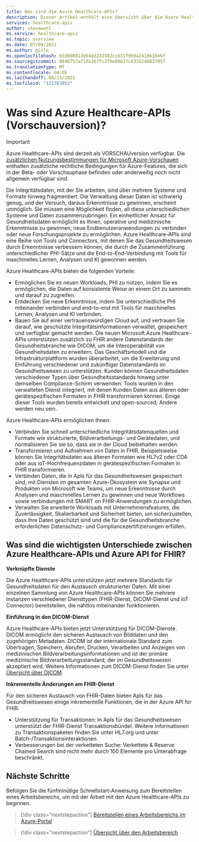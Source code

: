 ```yaml
---
title: Was sind die Azure Healthcare-APIs?
description: Dieser Artikel enthält eine Übersicht über die Azure Healthcare-APIs.
services: healthcare-apis
author: stevewohl
ms.service: healthcare-apis
ms.topic: overview
ms.date: 07/09/2021
ms.author: ginle
ms.openlocfilehash: 01d808813d944d243582cc631f960a241061b46f
ms.sourcegitcommit: 0046757af1da267fc2f0e88617c633524883795f
ms.translationtype: MT
ms.contentlocale: de-DE
ms.lasthandoff: 08/13/2021
ms.locfileid: "121783952"
---
```

# <a name="what-is-azure-healthcare-apis-preview"></a>Was sind Azure Healthcare-APIs (Vorschauversion)?

> [!IMPORTANT]
> Azure Healthcare-APIs sind derzeit als VORSCHAUversion verfügbar. Die [zusätzlichen Nutzungsbestimmungen für Microsoft Azure-Vorschauen](https://azure.microsoft.com/support/legal/preview-supplemental-terms/) enthalten zusätzliche rechtliche Bedingungen für Azure-Features, die sich in der Beta- oder Vorschauphase befinden oder anderweitig noch nicht allgemein verfügbar sind.

Die Integritätsdaten, mit der Sie arbeiten, sind über mehrere Systeme und Formate hinweg fragmentiert. Die Verwaltung dieser Daten ist schwierig genug, und der Versuch, daraus Erkenntnisse zu gewinnen, erscheint unmöglich. Sie müssen eine Möglichkeit finden, all diese unterschiedlichen Systeme und Daten zusammenzubringen. Ein einheitlicher Ansatz für Gesundheitsdaten ermöglicht es Ihnen, operative und medizinische Erkenntnisse zu gewinnen, neue Endbenutzeranwendungen zu verbinden oder neue Forschungsprojekte zu ermöglichen. Azure Healthcare-APIs sind eine Reihe von Tools und Connectors, mit denen Sie das Gesundheitswesen durch Erkenntnisse verbessern können, die durch die Zusammenführung unterschiedlicher PHI-Sätze und die End-to-End-Verbindung mit Tools für maschinelles Lernen, Analysen und KI gewonnen werden.

Azure Healthcare-APIs bieten die folgenden Vorteile:
* Ermöglichen Sie es neuen Workloads, PHI zu nutzen, indem Sie es ermöglichen, die Daten auf konsistente Weise an einem Ort zu sammeln und darauf zu zugreifen.
* Entdecken Sie neue Erkenntnisse, indem Sie unterschiedliche PHI miteinander verbinden und end-to-end mit Tools für maschinelles Lernen, Analysen und KI verbinden.
* Bauen Sie auf einer vertrauenswürdigen Cloud auf, und vertrauen Sie darauf, wie geschützte Integritätsinformationen verwaltet, gespeichert und verfügbar gemacht werden.
Die neuen Microsoft Azure Healthcare-APIs unterstützen zusätzlich zu FHIR andere Datenstandards der Gesundheitsbranche wie DICOM, um die Interoperabilität von Gesundheitsdaten zu erweitern. Das Geschäftsmodell und die Infrastrukturplattform wurden überarbeitet, um die Erweiterung und Einführung verschiedener und zukünftiger Datenstandards im Gesundheitswesen zu unterstützen. Kunden können Gesundheitsdaten verschiedener Typen über Gesundheitsstandards hinweg unter demselben Compliance-Schirm verwenden. Tools wurden in den verwalteten Dienst integriert, mit denen Kunden Daten aus älteren oder gerätespezifischen Formaten in FHIR transformieren können. Einige dieser Tools wurden bereits entwickelt und open-sourced; Andere werden neu sein.

Azure Healthcare-APIs ermöglichen Ihnen: 
* Verbinden Sie schnell unterschiedliche Integritätsdatenquellen und Formate wie strukturierte, Bildverarbeitungs- und Gerätedaten, und normalisieren Sie sie so, dass sie in der Cloud beibehalten werden.
* Transformieren und Aufnehmen von Daten in FHIR. Beispielsweise können Sie Integritätsdaten aus älteren Formaten wie HL7v2 oder CDA oder aus ioT-Hochfrequenzdaten in gerätespezifischen Formaten in FHIR transformieren.
* Verbinden Daten, die in ApIs für das Gesundheitswesen gespeichert sind, mit Diensten im gesamten Azure-Ökosystem wie Synapse und Produkten von Microsoft wie Teams, um neue Erkenntnisse durch Analysen und maschinelles Lernen zu gewinnen und neue Workflows sowie verbindungen mit SMART on FHIR-Anwendungen zu ermöglichen.
* Verwalten Sie erweiterte Workloads mit Unternehmensfeatures, die Zuverlässigkeit, Skalierbarkeit und Sicherheit bieten, um sicherzustellen, dass Ihre Daten geschützt sind und die für die Gesundheitsbranche erforderlichen Datenschutz- und Compliancezertifizierungen erfüllen.


## <a name="what-are-the-key-differences-between-azure-healthcare-apis-and-azure-api-for-fhir"></a>Was sind die wichtigsten Unterschiede zwischen Azure Healthcare-APIs und Azure API for FHIR?

**Verknüpfte Dienste**

Die Azure Healthcare-APIs unterstützen jetzt mehrere Standards für Gesundheitsdaten für den Austausch strukturierter Daten. Mit einer einzelnen Sammlung von Azure Healthcare-APIs können Sie mehrere Instanzen verschiedener Diensttypen (FHIR-Dienst, DICOM-Dienst und IoT Connector) bereitstellen, die nahtlos miteinander funktionieren.

**Einführung in den DICOM-Dienst**

Azure Healthcare-APIs bieten jetzt Unterstützung für DICOM-Dienste. DICOM ermöglicht den sicheren Austausch von Bilddaten und den zugehörigen Metadaten. DICOM ist der internationale Standard zum Übertragen, Speichern, Abrufen, Drucken, Verarbeiten und Anzeigen von medizinischen Bildverarbeitungsinformationen und ist der primäre medizinische Bildverarbeitungsstandard, der im Gesundheitswesen akzeptiert wird. Weitere Informationen zum DICOM-Dienst finden Sie unter [Übersicht über DICOM](./dicom/dicom-services-overview.md).

**Inkrementelle Änderungen am FHIR-Dienst**

Für den sicheren Austausch von FHIR-Daten bieten ApIs für das Gesundheitswesen einige inkrementelle Funktionen, die in der Azure API for FHIR. 
* Unterstützung für Transaktionen: In ApIs für das Gesundheitswesen unterstützt der FHIR-Dienst Transaktionsbündel. Weitere Informationen zu Transaktionspaketen finden Sie unter HL7.org und unter Batch-/Transaktionsinteraktionen.
* Verbesserungen bei der verketteten Suche: Verkettete & Reserve Chained Search sind nicht mehr durch 100 Elemente pro Unterabfrage beschränkt.


## <a name="next-steps"></a>Nächste Schritte

Befolgen Sie die fünfminütige Schnellstart-Anweisung zum Bereitstellen eines Arbeitsbereichs, um mit der Arbeit mit den Azure Healthcare-APIs zu beginnen.

> [!div class="nextstepaction"]
> [Bereitstellen eines Arbeitsbereichs im Azure-Portal](healthcare-apis-quickstart.md)

> [!div class="nextstepaction"]
> [Übersicht über den Arbeitsbereich](workspace-overview.md)
